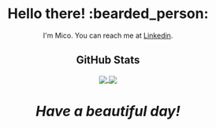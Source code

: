 <h1 align='center'>Hello there! :bearded_person:</h1>

<p align='center'>
  I'm Mico. You can reach me at <a target="_blank" href="https://www.linkedin.com/in/mc-54321/">Linkedin</a>.
</p>

<div align='center'>
  <h2>GitHub Stats</h2>
  
  <a href="https://github.com/micogongob/micogongob">
    <img
      align="center"
      src="https://github-readme-stats.vercel.app/api/top-langs/?username=micogongob&langs_count=10&layout=compact&theme=graywhite"
    />
  </a>

  <a href="https://github.com/micogongob/micogongob">
    <img
      align="center"
      src="https://github-readme-stats.vercel.app/api?username=micogongob&count_private=true&show_icons=true&theme=graywhite"
    />
  </a>
</div>

<h1 align='center'><i>Have a beautiful day!</i></h1>

<!--
**micogongob/micogongob** is a ✨ _special_ ✨ repository because its `README.md` (this file) appears on your GitHub profile.

Here are some ideas to get you started:

- 🔭 I’m currently working on ...
- 🌱 I’m currently learning ...
- 👯 I’m looking to collaborate on ...
- 🤔 I’m looking for help with ...
- 💬 Ask me about ...
- 📫 How to reach me: ...
- 😄 Pronouns: ...
- ⚡ Fun fact: ...
-->
